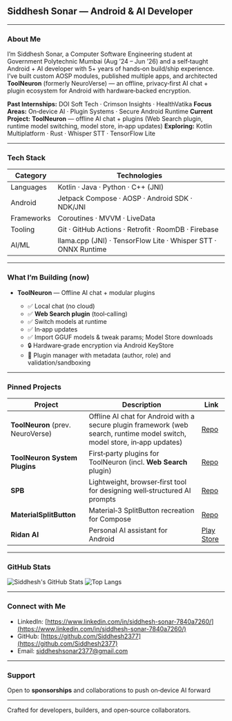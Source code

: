 ## Siddhesh Sonar — Android & AI Developer

---

### About Me

I’m Siddhesh Sonar, a Computer Software Engineering student at Government Polytechnic Mumbai (Aug ’24 – Jun ’26) and a self‑taught Android + AI developer with 5+ years of hands‑on build/ship experience. I’ve built custom AOSP modules, published multiple apps, and architected **ToolNeuron** (formerly NeuroVerse) — an offline, privacy‑first AI chat + plugin ecosystem for Android with hardware‑backed encryption.

**Past Internships:** DOI Soft Tech · Crimson Insights · HealthVatika
**Focus Areas:** On‑device AI · Plugin Systems · Secure Android Runtime
**Current Project:** **ToolNeuron** — offline AI chat + plugins (Web Search plugin, runtime model switching, model store, in‑app updates)
**Exploring:** Kotlin Multiplatform · Rust · Whisper STT · TensorFlow Lite

---

### Tech Stack

| Category   | Technologies                                                   |
| ---------- | -------------------------------------------------------------- |
| Languages  | Kotlin · Java · Python · C++ (JNI)                             |
| Android    | Jetpack Compose · AOSP · Android SDK · NDK/JNI                 |
| Frameworks | Coroutines · MVVM · LiveData                                   |
| Tooling    | Git · GitHub Actions · Retrofit · RoomDB · Firebase            |
| AI/ML      | llama.cpp (JNI) · TensorFlow Lite · Whisper STT · ONNX Runtime |

---

### What I’m Building (now)

* **ToolNeuron** — Offline AI chat + modular plugins

  * ✅ Local chat (no cloud)
  * ✅ **Web Search plugin** (tool‑calling)
  * ✅ Switch models at runtime
  * ✅ In‑app updates
  * ✅ Import GGUF models & tweak params; Model Store downloads
  * 🔒 Hardware‑grade encryption via Android KeyStore
  * 🧰 Plugin manager with metadata (author, role) and validation/sandboxing

---

### Pinned Projects

| Project                           | Description                                                                                                                | Link                                                                     |
| --------------------------------- | -------------------------------------------------------------------------------------------------------------------------- | ------------------------------------------------------------------------ |
| **ToolNeuron** (prev. NeuroVerse) | Offline AI chat for Android with a secure plugin framework (web search, runtime model switch, model store, in‑app updates) | [Repo](https://github.com/Siddhesh2377/ToolNeuron)                       |
| **ToolNeuron System Plugins**     | First‑party plugins for ToolNeuron (incl. **Web Search** plugin)                                                           | [Repo](https://github.com/Siddhesh2377/ToolNeuron-Sys-Plugins)              |
| **SPB**                           | Lightweight, browser‑first tool for designing well‑structured AI prompts                                                   | [Repo](https://github.com/Siddhesh2377/structured-prompt-builder)        |
| **MaterialSplitButton**           | Material‑3 SplitButton recreation for Compose                                                                              | [Repo](https://github.com/Siddhesh2377/MaterialSplitButton-ReCreated)    |
| **Ridan AI**                      | Personal AI assistant for Android                                                                                          | [Play Store](https://play.google.com/store/apps/details?id=com.ridan.ai) |

---

### GitHub Stats

![Siddhesh's GitHub Stats](https://github-readme-stats.vercel.app/api?username=Siddhesh2377\&show_icons=true\&bg_color=E0F7FA\&title_color=007ACC\&text_color=005B9E\&icon_color=007AC6)
![Top Langs](https://github-readme-stats.vercel.app/api/top-langs/?username=Siddhesh2377\&layout=compact\&bg_color=E0F7FA\&title_color=007ACC\&text_color=005B9E\&icon_color=007ACB)

---

### Connect with Me

* LinkedIn: [https://www.linkedin.com/in/siddhesh-sonar-7840a7260/](https://www.linkedin.com/in/siddhesh-sonar-7840a7260/)
* GitHub: [https://github.com/Siddhesh2377](https://github.com/Siddhesh2377)
* Email: [siddheshsonar2377@gmail.com](mailto:siddheshsonar2377@gmail.com)

---

### Support

Open to **sponsorships** and collaborations to push on‑device AI forward

---

Crafted for developers, builders, and open‑source collaborators.
